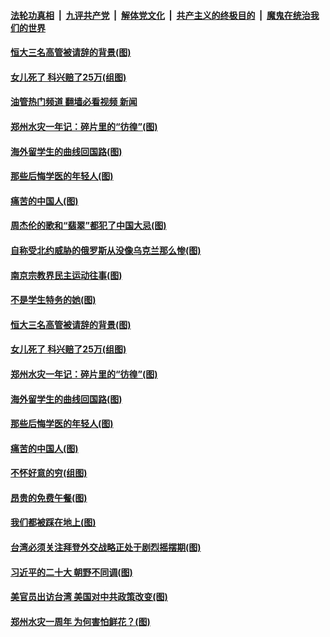 ####  [法轮功真相](../../../../basic/blob/master/README.md?t=07260802) &nbsp;|&nbsp; [九评共产党](../../../../9ping.md/blob/master/README.md?t=07260802) &nbsp;|&nbsp; [解体党文化](../../../../jtdwh.md/blob/master/README.md?t=07260802)  &nbsp;|&nbsp; [共产主义的终极目的](../../../../gczydzjmd.md/blob/master/README.md?t=07260802) &nbsp;|&nbsp; [魔鬼在统治我们的世界](../../../../mgztzwmdsj.md/blob/master/README.md?t=07260802) 

#### [恒大三名高管被请辞的背景(图)](../pages/p4/1012538.md?t=07260802) 

#### [女儿死了 科兴赔了25万(组图)](../pages/p4/1012519.md?t=07260802) 

#### [油管热门频道 翻墙必看视频 新闻](http://45.76.130.85:81/youtube.html?07260802)

#### [郑州水灾一年记：碎片里的“彷徨”(图)](../pages/p4/1012522.md?t=07260802) 

#### [海外留学生的曲线回国路(图)](../pages/p4/1012510.md?t=07260802) 

#### [那些后悔学医的年轻人(图)](../pages/p4/1012514.md?t=07260802) 

#### [痛苦的中国人(图)](../pages/p4/1012423.md?t=07260802) 

#### [周杰伦的歌和“翡翠”都犯了中国大忌(图)](../pages/p4/1012668.md?t=07260802) 


#### [自称受北约威胁的俄罗斯从没像乌克兰那么惨(图)](../pages/p4/1012542.md?t=07260802) 

#### [南京宗教界民主运动往事(图)](../pages/p4/1012541.md?t=07260802) 

#### [不是学生特务的她(图)](../pages/p4/1012540.md?t=07260802) 

#### [恒大三名高管被请辞的背景(图)](../pages/p4/1012538.md?t=07260802) 


#### [女儿死了 科兴赔了25万(组图)](../pages/p4/1012519.md?t=07260802) 

#### [郑州水灾一年记：碎片里的“彷徨”(图)](../pages/p4/1012522.md?t=07260802) 

#### [海外留学生的曲线回国路(图)](../pages/p4/1012510.md?t=07260802) 

#### [那些后悔学医的年轻人(图)](../pages/p4/1012514.md?t=07260802) 


#### [痛苦的中国人(图)](../pages/p4/1012423.md?t=07260802) 

#### [不怀好意的穷(组图)](../pages/p4/1012421.md?t=07260802) 

#### [昂贵的免费午餐(图)](../pages/p4/1012419.md?t=07260802) 

#### [我们都被踩在地上(图)](../pages/p4/1012422.md?t=07260802) 

#### [台湾必须关注拜登外交战略正处于剧烈摇摆期(图)](../pages/p4/1012343.md?t=07260802) 

#### [习近平的二十大 朝野不同调(图)](../pages/p4/1012335.md?t=07260802) 

#### [美官员出访台湾 美国对中共政策改变(图)](../pages/p4/1012340.md?t=07260802) 

#### [郑州水灾一周年 为何害怕鲜花？(图)](../pages/p4/1012342.md?t=07260802) 

<img src='http://gfw-breaker.win/goodnews/indexes/p4.md' width='0px' height='0px'/>
